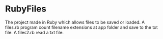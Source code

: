 # RubyFiles
The project made in Ruby which allows files to be saved or loaded. A files.rb program count filename extensions at app folder and save to the txt file. A files2.rb read a txt file.

